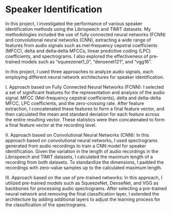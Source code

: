 # Speaker Identification
In this project, I investigated the performance of various speaker identification methods
using the Librispeech and TIMIT datasets. My methodologies included the use of fully
connected neural networks (FCNN) and convolutional neural networks (CNN), extracting
a wide range of features from audio signals such as mel‐frequency cepstral coefficients
(MFCC), delta and delta‐delta MFCCs, linear predictive coding (LPC) coefficients, and
spectrograms. I also explored the effectiveness of pre‐trained models such as
“squeezenet1_0”, “densenet121”, and “vgg16”.

In this project, I used three approaches to analyze audio signals, each employing different neural network architectures for speaker identification.

I. Approach based on Fully Connected Neural Networks (FCNN): I selected a set of significant features for the representation and analysis of the audio signal: MFCC (Mel-frequency cepstral coefficients), delta and delta-delta MFCC, LPC coefficients, and the zero-crossing rate. After feature extraction, I concatenated these features to form a final feature vector, and then calculated the mean and standard deviation for each feature across the entire resulting vector. These statistics were then concatenated to form a final feature vector at the recording level.

II. Approach based on Convolutional Neural Networks (CNN): In this approach based on convolutional neural networks, I used spectrograms generated from audio recordings to train a CNN model for speaker identification. Given the variation in the length of audio recordings in the Librispeech and TIMIT datasets, I calculated the maximum length of a recording from both datasets. To standardize the dimensions, I padded the recordings with zero-value samples up to the calculated maximum length.

III. Approach based on the use of pre-trained networks: In this approach, I utilized pre-trained models such as SqueezeNet, DenseNet, and VGG as backbones for processing audio spectrograms. After selecting a pre-trained neural network and removing the final classification layer, I extended the architecture by adding additional layers to adjust the learning process for the classification of the spectrograms.












